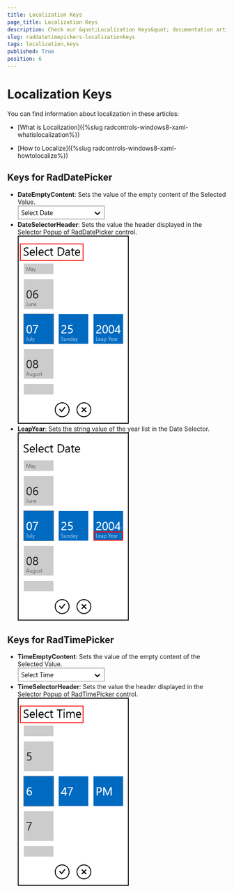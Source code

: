 ```yaml
---
title: Localization Keys
page_title: Localization Keys
description: Check our &quot;Localization Keys&quot; documentation article for RadDatePicker and RadTimePicker for UWP controls.
slug: raddatetimepickers-localizationkeys
tags: localization,keys
published: True
position: 6
---
```


# Localization Keys



You can find information about localization in these articles:
      

* [What is Localization]({%slug radcontrols-windows8-xaml-whatislocalization%})

* [How to Localize]({%slug radcontrols-windows8-xaml-howtolocalize%})

## Keys for RadDatePicker

* **DateEmptyContent**: Sets the value of the empty content of the Selected Value.    
![standart Date 1](images/localization/DatePicker-DateEmptyContent.png)
* **DateSelectorHeader**: Sets the value the header displayed in the Selector Popup of RadDatePicker control.  
![Date Picker Popup Selector Header](images/localization/DatePicker-DateSelectorHeader.png)</td></tr><tr><td>
* **LeapYear**: Sets the string value of the year list in the Date Selector.  
![Date Picker Popup Leap Year](images/localization/DatePicker-LeapYear.png)

## Keys for RadTimePicker

* **TimeEmptyContent**: Sets the value of the empty content of the Selected Value.  
![standart Time 1](images/localization/TimePicker-TimeEmptyContent.png)
* **TimeSelectorHeader**: Sets the value the header displayed in the Selector Popup of RadTimePicker control.  
![Time Picker Popup Time Selector Header](images/localization/TimePicker-TimeSelectorHeader.png)